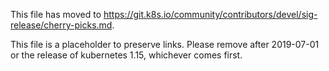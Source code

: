 This file has moved to https://git.k8s.io/community/contributors/devel/sig-release/cherry-picks.md.

This file is a placeholder to preserve links.  Please remove after 2019-07-01 or the release of kubernetes 1.15, whichever comes first.
